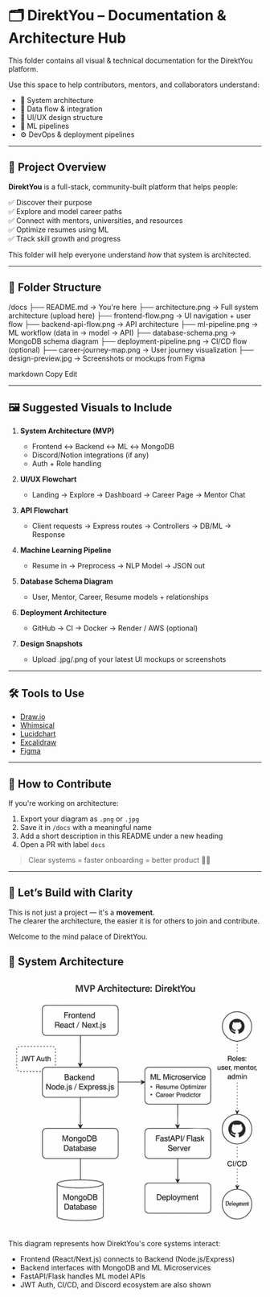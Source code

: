 # 🗂️ DirektYou – Documentation & Architecture Hub

This folder contains all visual & technical documentation for the DirektYou platform.

Use this space to help contributors, mentors, and collaborators understand:

- 🧱 System architecture
- 🔄 Data flow & integration
- 🎨 UI/UX design structure
- 🧠 ML pipelines
- ⚙️ DevOps & deployment pipelines

---

## 🧭 Project Overview

**DirektYou** is a full-stack, community-built platform that helps people:

✅ Discover their purpose  
✅ Explore and model career paths  
✅ Connect with mentors, universities, and resources  
✅ Optimize resumes using ML  
✅ Track skill growth and progress

This folder will help everyone understand *how* that system is architected.

---

## 🧱 Folder Structure

/docs ├── README.md → You're here
├── architecture.png → Full system architecture (upload here)
├── frontend-flow.png → UI navigation + user flow
├── backend-api-flow.png → API architecture
├── ml-pipeline.png → ML workflow (data in → model → API)
├── database-schema.png → MongoDB schema diagram
├── deployment-pipeline.png → CI/CD flow (optional)
├── career-journey-map.png → User journey visualization
├── design-preview.jpg → Screenshots or mockups from Figma

markdown
Copy
Edit

---

## 🖼 Suggested Visuals to Include

1. **System Architecture (MVP)**  
   - Frontend ↔ Backend ↔ ML ↔ MongoDB  
   - Discord/Notion integrations (if any)  
   - Auth + Role handling

2. **UI/UX Flowchart**  
   - Landing → Explore → Dashboard → Career Page → Mentor Chat

3. **API Flowchart**  
   - Client requests → Express routes → Controllers → DB/ML → Response

4. **Machine Learning Pipeline**  
   - Resume in → Preprocess → NLP Model → JSON out

5. **Database Schema Diagram**  
   - User, Mentor, Career, Resume models + relationships

6. **Deployment Architecture**  
   - GitHub → CI → Docker → Render / AWS (optional)

7. **Design Snapshots**  
   - Upload .jpg/.png of your latest UI mockups or screenshots

---

## 🛠 Tools to Use

- [Draw.io](https://app.diagrams.net/)  
- [Whimsical](https://whimsical.com/)  
- [Lucidchart](https://lucidchart.com)  
- [Excalidraw](https://excalidraw.com)  
- [Figma](https://figma.com)

---

## 🔗 How to Contribute

If you're working on architecture:

1. Export your diagram as `.png` or `.jpg`  
2. Save it in `/docs` with a meaningful name  
3. Add a short description in this README under a new heading  
4. Open a PR with label `docs`

> Clear systems = faster onboarding = better product 🧠💙

---

## 🧠 Let’s Build with Clarity

This is not just a project — it's a **movement**.  
The clearer the architecture, the easier it is for others to join and contribute.

Welcome to the mind palace of DirektYou.

## 🧱 System Architecture

![architecture](./architecture.png)

This diagram represents how DirektYou's core systems interact:  
- Frontend (React/Next.js) connects to Backend (Node.js/Express)  
- Backend interfaces with MongoDB and ML Microservices  
- FastAPI/Flask handles ML model APIs  
- JWT Auth, CI/CD, and Discord ecosystem are also shown

